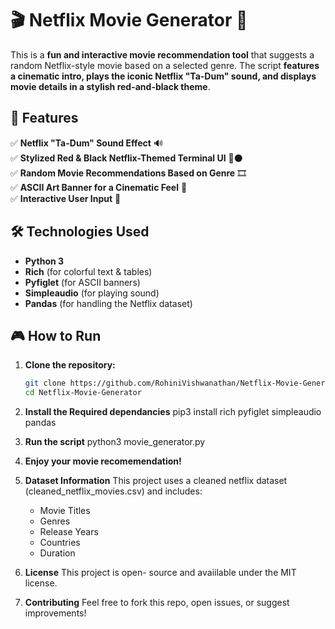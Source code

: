 # 🎬 Netflix Movie Generator 🍿

This is a **fun and interactive movie recommendation tool** that suggests a random Netflix-style movie based on a selected genre. The script **features a cinematic intro, plays the iconic Netflix "Ta-Dum" sound, and displays movie details in a stylish red-and-black theme**.

## 🚀 Features
✅ **Netflix "Ta-Dum" Sound Effect** 🔊  
✅ **Stylized Red & Black Netflix-Themed Terminal UI** 🔴⚫  
✅ **Random Movie Recommendations Based on Genre** 🎞  
✅ **ASCII Art Banner for a Cinematic Feel** 🎥  
✅ **Interactive User Input** 📝  

## 🛠 Technologies Used
- **Python 3**
- **Rich** (for colorful text & tables)
- **Pyfiglet** (for ASCII banners)
- **Simpleaudio** (for playing sound)
- **Pandas** (for handling the Netflix dataset)

## 🎮 How to Run
1. **Clone the repository:**
   ```bash
   git clone https://github.com/RohiniVishwanathan/Netflix-Movie-Generator.git
   cd Netflix-Movie-Generator

2. **Install the Required dependancies**
   pip3 install rich pyfiglet simpleaudio pandas

3. **Run the script**
   python3 movie_generator.py

4. **Enjoy your movie recomemendation!**

5. **Dataset Information**
   This project uses a cleaned netflix dataset (cleaned_netflix_movies.csv) and includes:
   - Movie Titles
   - Genres
   - Release Years
   - Countries
   - Duration
6. **License**
   This project is open- source and avaiilable under the MIT license. 
7. **Contributing**
   Feel free to fork this repo, open issues, or suggest improvements! 
